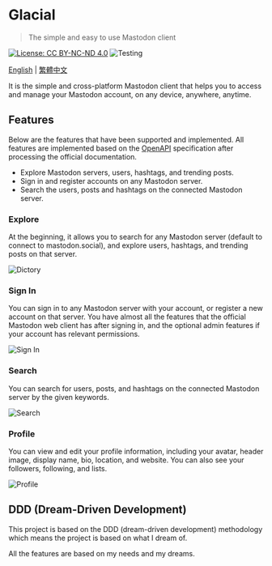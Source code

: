 # Glacial

> The simple and easy to use Mastodon client

[![License: CC BY-NC-ND 4.0][0]][1]
![Testing](https://github.com/cmj0121/glacial/actions/workflows/test.yml/badge.svg?branch=main)

[English](README.md) | [繁體中文](README_zh.md)

It is the simple and cross-platform Mastodon client that helps you to access and manage
your Mastodon account, on any device, anywhere, anytime.

## Features

Below are the features that have been supported and implemented. All features are implemented
based on the [OpenAPI][2] specification after processing the official documentation.

- Explore Mastodon servers, users, hashtags, and trending posts.
- Sign in and register accounts on any Mastodon server.
- Search the users, posts and hashtags on the connected Mastodon server.

### Explore

At the beginning, it allows you to search for any Mastodon server (default to connect to mastodon.social),
and explore users, hashtags, and trending posts on that server.

![Dictory](./images/01Directory.webp)

### Sign In

You can sign in to any Mastodon server with your account, or register a new account on that server.
You have almost all the features that the official Mastodon web client has after signing in, and the optional
admin features if your account has relevant permissions.

![Sign In](./images/02SignIn.webp)

### Search

You can search for users, posts, and hashtags on the connected Mastodon server by the given keywords.

![Search](./images/03Search.webp)

### Profile

You can view and edit your profile information, including your avatar, header image, display name,
bio, location, and website. You can also see your followers, following, and lists.

![Profile](./images/04Profile.webp)

## DDD (Dream-Driven Development)

This project is based on the DDD (dream-driven development) methodology which means the project
is based on what I dream of.

All the features are based on my needs and my dreams.

[0]: https://img.shields.io/badge/License-CC_BY--NC--ND_4.0-lightgrey.svg
[1]: https://creativecommons.org/licenses/by-nc-nd/4.0/
[2]: https://cmj0121.github.io/mastodon_openapi/
